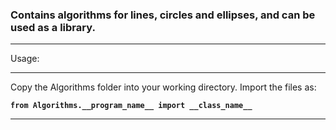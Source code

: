 ### Contains algorithms for lines, circles and ellipses, and can be used as a library.
___
Usage:
___
Copy the Algorithms folder into your working directory.
Import the files as:

**```from Algorithms.__program_name__ import __class_name__```**
___

